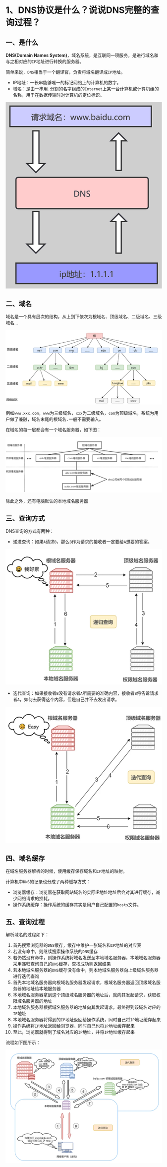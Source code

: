 # 1、DNS协议是什么？说说DNS完整的查询过程？

## 一、是什么

**DNS(Domain Names System)**，域名系统，是互联网一项服务，是进行域名和与之相对应的`IP`地址进行转换的服务器。

简单来说，`DNS`相当于一个翻译官，负责将域名翻译成`IP`地址。

* IP地址：一长串能够唯一的标记网络上的计算机的数字。
* 域名：是由一串用`.`分割的名字组成的`Internet`上某一台计算机或计算机组的名称，用于在数据传输时对计算机的定位标识。

<img src="https://raw.githubusercontent.com/Amyas/picgo-bed/master/amyas.github.io/js2022-04-07-11-37-05.png" alt="js2022-04-07-11-37-05" width="" height="" />

## 二、域名

域名是一个具有层次的结构，从上到下依次为根域名、顶级域名、二级域名、三级域名...

<img src="https://raw.githubusercontent.com/Amyas/picgo-bed/master/amyas.github.io/js2022-04-07-11-38-39.png" alt="js2022-04-07-11-38-39" width="" height="" />

例如`www.xxx.com`，`www`为三级域名，`xxx`为二级域名，`com`为顶级域名，系统为用户做了兼融，域名末尾的根域名`.`一般不需要输入。

在域名的每一层都会有一个域名服务器，如下图：

<img src="https://raw.githubusercontent.com/Amyas/picgo-bed/master/amyas.github.io/js2022-04-07-11-40-19.png" alt="js2022-04-07-11-40-19" width="" height="" />

除此之外，还有电脑默认的本地域名服务器

## 三、查询方式

DNS查询的方式有两种：

* 递进查询：如果`A`请求`B`，那么`B`作为请求的接收者一定要给`A`想要的答案。

<img src="https://raw.githubusercontent.com/Amyas/picgo-bed/master/amyas.github.io/js2022-04-07-11-41-59.png" alt="js2022-04-07-11-41-59" width="" height="" />

* 迭代查询：如果接收者`B`没有请求者`A`所需要的准确内容，接收者`B`将告诉请求者`A`，如何去获得这个内容，但是自己并不去发出请求。

<img src="https://raw.githubusercontent.com/Amyas/picgo-bed/master/amyas.github.io/js2022-04-07-11-43-12.png" alt="js2022-04-07-11-43-12" width="" height="" />

## 四、域名缓存

在域名服务器解析的时候，使用缓存保存域名和`IP`地址的映射。

计算机中`DNS`的记录也分成了两种缓存方式：

* 浏览器缓存：浏览器在获取网站域名的实际IP地址地址后会对其进行缓存，减少网络请求的损耗。
* 操作系统缓存：操作系统的缓存其实是用户自己配置的`hosts`文件。

## 五、查询过程

解析域名的过程如下：

1. 首先搜索浏览器的`DNS`缓存，缓存中维护一张域名和`IP`地址的对应表
2. 若没有命中，则继续搜索操作系统的`DNS`缓存
3. 若仍然没有命中，则操作系统将域名发送至本地域名服务器，本地域名服务器采用递归查询自己的`DNS`缓存，查找成功则返回结果
4. 若本地域名服务器的`DNS`缓存没有命中，则本地域名服务器向上级域名服务器进行迭代查询
  1. 首先本地域名服务器向根域名服务器发起请求，根域名服务器返回顶级域名服务器的地址给本地服务器
  2. 本地域名服务器拿到这个顶级域名服务器的地址后，就向其发起请求，获取权限域名服务器的地址
  3. 本地域名服务器根据域名服务器的地址向其发起请求，最终得到该域名对应的`IP`地址
5. 本地域名服务器将得到的`IP`地址返回给操作系统，同时自己将`IP`地址缓存起来
6. 操作系统将`IP`地址返回给浏览器，同时自己也将`IP`地址缓存起来
7. 至此，浏览器就得到了域名对应的`IP`地址，并将`IP`地址缓存起来

流程如下图所示：

<img src="https://raw.githubusercontent.com/Amyas/picgo-bed/master/amyas.github.io/js2022-04-07-12-15-36.png" alt="js2022-04-07-12-15-36" width="" height="" />
